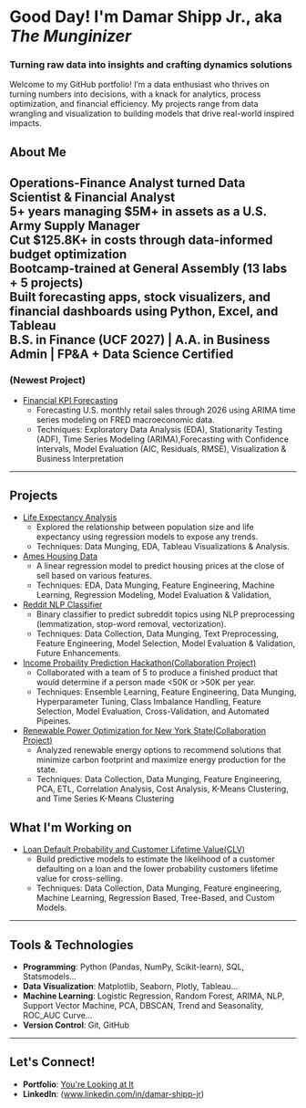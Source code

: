 # Good Day! I'm Damar Shipp Jr., aka *The Munginizer*  
###  Turning raw data into insights and crafting dynamics solutions 

Welcome to my GitHub portfolio! I’m a data enthusiast who thrives on turning numbers into decisions, with a knack for analytics, process optimization, and financial efficiency. My projects range from data wrangling and visualization to building models that drive real-world inspired impacts.

## About Me
**Operations-Finance Analyst turned Data Scientist & Financial Analyst**  
5+ years managing $5M+ in assets as a U.S. Army Supply Manager  
Cut $125.8K+ in costs through data-informed budget optimization  
Bootcamp-trained at General Assembly (13 labs + 5 projects)  
Built forecasting apps, stock visualizers, and financial dashboards using Python, Excel, and Tableau  
B.S. in Finance (UCF 2027) | A.A. in Business Admin | FP&A + Data Science Certified
---
### (Newest Project)
- [Financial KPI Forecasting](https://github.com/DamarTheMunginizer/Financial-KPI-Forecasting)
    - Forecasting U.S. monthly retail sales through 2026 using ARIMA time series modeling on FRED macroeconomic data.
    - Techniques: Exploratory Data Analysis (EDA), Stationarity Testing (ADF), Time Series Modeling (ARIMA),Forecasting with Confidence Intervals, Model Evaluation (AIC, Residuals, RMSE), Visualization & Business Interpretation
---
## Projects
- [Life Expectancy Analysis](https://github.com/DamarTheMunginizer/Life-Expectancy-Analysis)
   - Explored the relationship between population size and life expectancy using regression models to expose any trends.
   - Techniques: Data Munging, EDA, Tableau Visualizations & Analysis.
- [Ames Housing Data](https://github.com/DamarTheMunginizer/Ames-Housing-Price-Estimator)
   - A linear regression model to predict housing prices at the close of sell based on various features.
   - Techniques: EDA, Data Munging, Feature Engineering, Machine Learning, Regression Modeling, Model Evaluation & Validation,  
- [Reddit NLP Classifier](https://github.com/DamarTheMunginizer/NLP-Binary-Classifier-Project)
   - Binary classifier to predict subreddit topics using NLP preprocessing (lemmatization, stop-word removal, vectorization).
   - Techniques: Data Collection, Data Munging, Text Preprocessing, Feature Engineering, Model Selection, Model Evaluation & Validation, Future Enhancements.
- [Income Probaility Prediction Hackathon(Collaboration Project)](https://github.com/DamarTheMunginizer/Hackathon)
   -  Collaborated with a team of 5 to produce a finished product that would determine if a person made <50K or >50K per year.
   -  Techniques: Ensemble Learning, Feature Engineering, Data Munging, Hyperparameter Tuning, Class Imbalance Handling, Feature Selection, Model Evaluation, Cross-Validation, and Automated Pipeines.
- [Renewable Power Optimization for New York State(Collaboration Project)](https://github.com/DamarTheMunginizer/New-York-State-Energy-Consumption)
    - Analyzed renewable energy options to recommend solutions that minimize carbon footprint and maximize energy production for the state.
    - Techniques: Data Collection, Data Munging, Feature Engineering, PCA, ETL, Correlation Analysis, Cost Analysis, K-Means Clustering, and Time Series K-Means Clustering
      
## What I'm Working on
- [Loan Default Probability and Customer Lifetime Value(CLV)](#)
    - Build predictive models to estimate the likelihood of a customer defaulting on a loan and the lower probability customers lifetime value for cross-selling.
    - Techniques: Data Collection, Data Munging, Feature engineering, Machine Learning, Regression Based, Tree-Based, and Custom Models.
---
## Tools & Technologies
- **Programming**: Python (Pandas, NumPy, Scikit-learn), SQL, Statsmodels...
- **Data Visualization**: Matplotlib, Seaborn, Plotly, Tableau...
- **Machine Learning**: Logistic Regression, Random Forest, ARIMA, NLP, Support Vector Machine, PCA, DBSCAN, Trend and Seasonality, ROC_AUC Curve...
- **Version Control**: Git, GitHub
  
---
## Let's Connect!
- **Portfolio**: [You're Looking at It](https://github.com/DamarTheMunginizer)
- **LinkedIn**: (www.linkedin.com/in/damar-shipp-jr)

<!---
DamarTheMunginizer/DamarTheMunginizer is a ✨ special ✨ repository because its `README.md` (this file) appears on your GitHub profile.
You can click the Preview link to take a look at your changes.
--->
